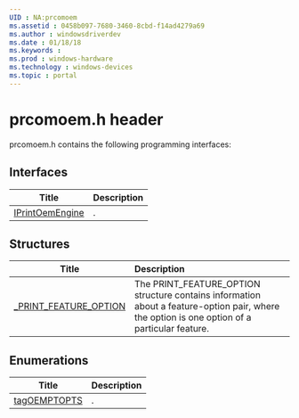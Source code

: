 ```yaml
---
UID : NA:prcomoem
ms.assetid : 0458b097-7680-3460-8cbd-f14ad4279a69
ms.author : windowsdriverdev
ms.date : 01/18/18
ms.keywords : 
ms.prod : windows-hardware
ms.technology : windows-devices
ms.topic : portal
---
```


# prcomoem.h header



prcomoem.h contains the following programming interfaces:



## Interfaces
| Title | Description |
| ---- |:---- |
| [IPrintOemEngine](nn-prcomoem-iprintoemengine.md) | . |





## Structures
| Title | Description |
| ---- |:---- |
| [_PRINT_FEATURE_OPTION](ns-prcomoem-_print_feature_option.md) | The PRINT_FEATURE_OPTION structure contains information about a feature-option pair, where the option is one option of a particular feature. |


## Enumerations
| Title | Description |
| ---- |:---- |
| [tagOEMPTOPTS](ne-prcomoem-tagoemptopts.md) | . |